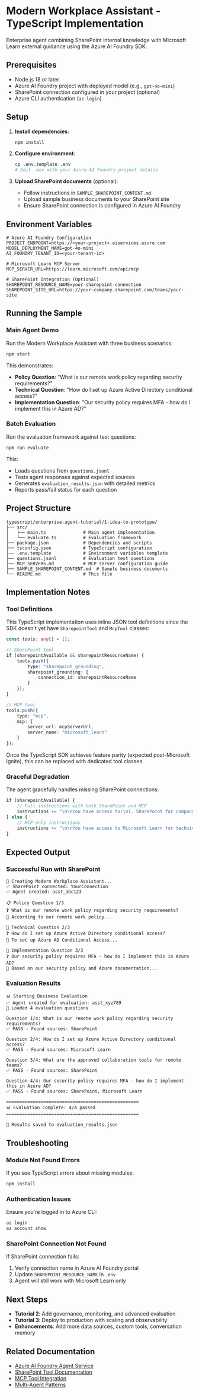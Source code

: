 # Modern Workplace Assistant - TypeScript Implementation

Enterprise agent combining SharePoint internal knowledge with Microsoft Learn external guidance using the Azure AI Foundry SDK.

## Prerequisites

- Node.js 18 or later
- Azure AI Foundry project with deployed model (e.g., `gpt-4o-mini`)
- SharePoint connection configured in your project (optional)
- Azure CLI authentication (`az login`)

## Setup

1. **Install dependencies**:
   ```bash
   npm install
   ```

2. **Configure environment**:
   ```bash
   cp .env.template .env
   # Edit .env with your Azure AI Foundry project details
   ```

3. **Upload SharePoint documents** (optional):
   - Follow instructions in `SAMPLE_SHAREPOINT_CONTENT.md`
   - Upload sample business documents to your SharePoint site
   - Ensure SharePoint connection is configured in Azure AI Foundry

## Environment Variables

```env
# Azure AI Foundry Configuration
PROJECT_ENDPOINT=https://<your-project>.aiservices.azure.com
MODEL_DEPLOYMENT_NAME=gpt-4o-mini
AI_FOUNDRY_TENANT_ID=<your-tenant-id>

# Microsoft Learn MCP Server
MCP_SERVER_URL=https://learn.microsoft.com/api/mcp

# SharePoint Integration (Optional)
SHAREPOINT_RESOURCE_NAME=your-sharepoint-connection
SHAREPOINT_SITE_URL=https://your-company.sharepoint.com/teams/your-site
```

## Running the Sample

### Main Agent Demo

Run the Modern Workplace Assistant with three business scenarios:

```bash
npm start
```

This demonstrates:
- **Policy Question**: "What is our remote work policy regarding security requirements?"
- **Technical Question**: "How do I set up Azure Active Directory conditional access?"
- **Implementation Question**: "Our security policy requires MFA - how do I implement this in Azure AD?"

### Batch Evaluation

Run the evaluation framework against test questions:

```bash
npm run evaluate
```

This:
- Loads questions from `questions.jsonl`
- Tests agent responses against expected sources
- Generates `evaluation_results.json` with detailed metrics
- Reports pass/fail status for each question

## Project Structure

```
typescript/enterprise-agent-tutorial/1-idea-to-prototype/
├── src/
│   ├── main.ts              # Main agent implementation
│   └── evaluate.ts          # Evaluation framework
├── package.json             # Dependencies and scripts
├── tsconfig.json            # TypeScript configuration
├── .env.template            # Environment variables template
├── questions.jsonl          # Evaluation test questions
├── MCP_SERVERS.md           # MCP server configuration guide
├── SAMPLE_SHAREPOINT_CONTENT.md  # Sample business documents
└── README.md                # This file
```

## Implementation Notes

### Tool Definitions

This TypeScript implementation uses inline JSON tool definitions since the SDK doesn't yet have `SharepointTool` and `McpTool` classes:

```typescript
const tools: any[] = [];

// SharePoint tool
if (sharepointAvailable && sharepointResourceName) {
    tools.push({
        type: "sharepoint_grounding",
        sharepoint_grounding: {
            connection_id: sharepointResourceName
        }
    });
}

// MCP tool
tools.push({
    type: "mcp",
    mcp: {
        server_url: mcpServerUrl,
        server_name: "microsoft_learn"
    }
});
```

Once the TypeScript SDK achieves feature parity (expected post-Microsoft Ignite), this can be replaced with dedicated tool classes.

### Graceful Degradation

The agent gracefully handles missing SharePoint connections:

```typescript
if (sharepointAvailable) {
    // Full instructions with both SharePoint and MCP
    instructions += "\n\nYou have access to:\n1. SharePoint for company policies\n2. Microsoft Learn for technical guidance";
} else {
    // MCP-only instructions
    instructions += "\n\nYou have access to Microsoft Learn for technical guidance.";
}
```

## Expected Output

### Successful Run with SharePoint

```
🤖 Creating Modern Workplace Assistant...
✅ SharePoint connected: YourConnection
✅ Agent created: asst_abc123

📋 Policy Question 1/3
❓ What is our remote work policy regarding security requirements?
🤖 According to our remote work policy...

🔧 Technical Question 2/3
❓ How do I set up Azure Active Directory conditional access?
🤖 To set up Azure AD Conditional Access...

🔄 Implementation Question 3/3
❓ Our security policy requires MFA - how do I implement this in Azure AD?
🤖 Based on our security policy and Azure documentation...
```

### Evaluation Results

```
📊 Starting Business Evaluation
✅ Agent created for evaluation: asst_xyz789
📝 Loaded 4 evaluation questions

Question 1/4: What is our remote work policy regarding security requirements?
✅ PASS - Found sources: SharePoint

Question 2/4: How do I set up Azure Active Directory conditional access?
✅ PASS - Found sources: Microsoft Learn

Question 3/4: What are the approved collaboration tools for remote teams?
✅ PASS - Found sources: SharePoint

Question 4/4: Our security policy requires MFA - how do I implement this in Azure AD?
✅ PASS - Found sources: SharePoint, Microsoft Learn

==================================================
📊 Evaluation Complete: 4/4 passed
==================================================

💾 Results saved to evaluation_results.json
```

## Troubleshooting

### Module Not Found Errors

If you see TypeScript errors about missing modules:

```bash
npm install
```

### Authentication Issues

Ensure you're logged in to Azure CLI:

```bash
az login
az account show
```

### SharePoint Connection Not Found

If SharePoint connection fails:
1. Verify connection name in Azure AI Foundry portal
2. Update `SHAREPOINT_RESOURCE_NAME` in `.env`
3. Agent will still work with Microsoft Learn only

## Next Steps

- **Tutorial 2**: Add governance, monitoring, and advanced evaluation
- **Tutorial 3**: Deploy to production with scaling and observability
- **Enhancements**: Add more data sources, custom tools, conversation memory

## Related Documentation

- [Azure AI Foundry Agent Service](https://learn.microsoft.com/azure/ai-services/agents/)
- [SharePoint Tool Documentation](https://learn.microsoft.com/azure/ai-services/agents/how-to/tools/sharepoint)
- [MCP Tool Integration](https://learn.microsoft.com/azure/ai-services/agents/how-to/tools/model-context-protocol)
- [Multi-Agent Patterns](https://learn.microsoft.com/azure/ai-services/agents/how-to/connected-agents)
